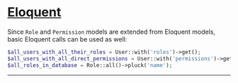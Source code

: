 # <u>Eloquent</u>
Since ```Role``` and ```Permission``` models are extended from Eloquent models, basic Eloquent calls can be used as well:
```php
$all_users_with_all_their_roles = User::with('roles')->get();
$all_users_with_all_direct_permissions = User::with('permissions')->get();
$all_roles_in_database = Role::all()->pluck('name');
```

---
